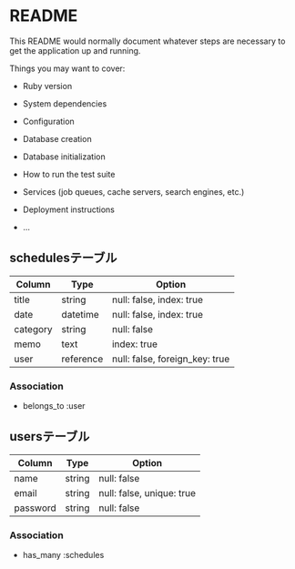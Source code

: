 # README

This README would normally document whatever steps are necessary to get the
application up and running.

Things you may want to cover:

* Ruby version

* System dependencies

* Configuration

* Database creation

* Database initialization

* How to run the test suite

* Services (job queues, cache servers, search engines, etc.)

* Deployment instructions

* ...


## schedulesテーブル

|Column|Type|Option|
|------|----|------|
|title|string|null: false, index: true|
|date|datetime|null: false, index: true|
|category|string|null: false|
|memo|text|index: true|
|user|reference|null: false, foreign_key: true|

### Association
- belongs_to :user


## usersテーブル

|Column|Type|Option|
|------|----|------|
|name|string|null: false|
|email|string|null: false, unique: true|
|password|string|null: false|

### Association
- has_many :schedules

